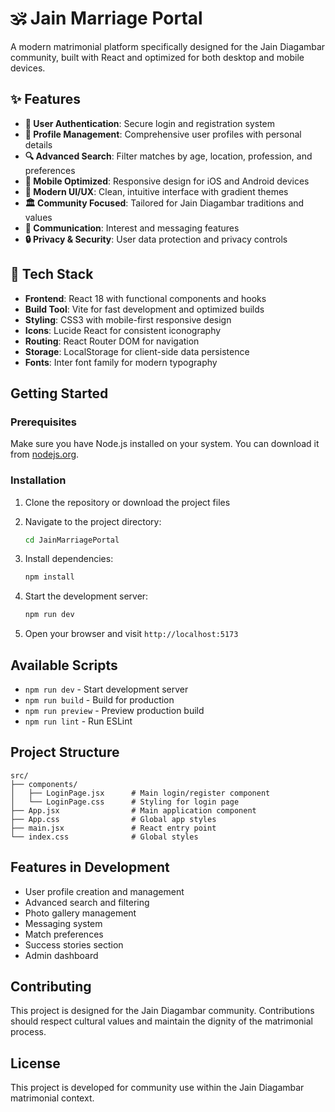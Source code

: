 # 🕉️ Jain Marriage Portal

A modern matrimonial platform specifically designed for the Jain Diagambar community, built with React and optimized for both desktop and mobile devices.

## ✨ Features

- **🔐 User Authentication**: Secure login and registration system
- **👤 Profile Management**: Comprehensive user profiles with personal details
- **🔍 Advanced Search**: Filter matches by age, location, profession, and preferences
- **📱 Mobile Optimized**: Responsive design for iOS and Android devices
- **🎨 Modern UI/UX**: Clean, intuitive interface with gradient themes
- **🏛️ Community Focused**: Tailored for Jain Diagambar traditions and values
- **💬 Communication**: Interest and messaging features
- **🔒 Privacy & Security**: User data protection and privacy controls

## 🚀 Tech Stack

- **Frontend**: React 18 with functional components and hooks
- **Build Tool**: Vite for fast development and optimized builds
- **Styling**: CSS3 with mobile-first responsive design
- **Icons**: Lucide React for consistent iconography
- **Routing**: React Router DOM for navigation
- **Storage**: LocalStorage for client-side data persistence
- **Fonts**: Inter font family for modern typography

## Getting Started

### Prerequisites

Make sure you have Node.js installed on your system. You can download it from [nodejs.org](https://nodejs.org/).

### Installation

1. Clone the repository or download the project files
2. Navigate to the project directory:
   ```bash
   cd JainMarriagePortal
   ```

3. Install dependencies:
   ```bash
   npm install
   ```

4. Start the development server:
   ```bash
   npm run dev
   ```

5. Open your browser and visit `http://localhost:5173`

## Available Scripts

- `npm run dev` - Start development server
- `npm run build` - Build for production
- `npm run preview` - Preview production build
- `npm run lint` - Run ESLint

## Project Structure

```
src/
├── components/
│   ├── LoginPage.jsx      # Main login/register component
│   └── LoginPage.css      # Styling for login page
├── App.jsx                # Main application component
├── App.css                # Global app styles
├── main.jsx               # React entry point
└── index.css              # Global styles
```

## Features in Development

- User profile creation and management
- Advanced search and filtering
- Photo gallery management
- Messaging system
- Match preferences
- Success stories section
- Admin dashboard

## Contributing

This project is designed for the Jain Diagambar community. Contributions should respect cultural values and maintain the dignity of the matrimonial process.

## License

This project is developed for community use within the Jain Diagambar matrimonial context.
